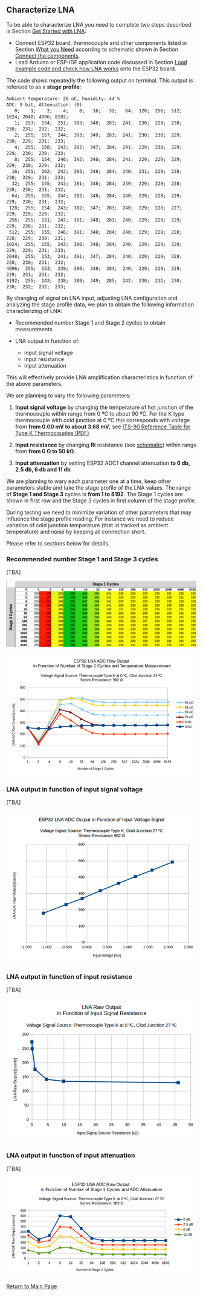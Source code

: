 ## Characterize LNA

To be able to characterize LNA you need to complete two steps described is Section [Get Started with LNA](../README.md#get-started-with-lna):

* Connect ESP32 board, thermocouple and other components listed in Section [What you Need](what-you-need.md) according to schematic shown in Section [Connect the components](../README.md#connect-the-components).
* Load Arduino or ESP-IDF application code discussed in Section [Load example code and check how LNA works](../README.md#load-example-code-and-check-how-lna-works) onto the ESP32 board.

The code shows repeatedly the following output on terminal. This output is refereed to as a **stage profile**:

```
Ambient temperature: 26 oC, humidity: 44 %
ADC: 9 bit, Attenuation: (0)
   0;    1;    2;    4;    8;   16;   32;   64;  128;  256;  512; 1024; 2048; 4096; 8192; 
   1;  253;  154;  251;  393;  348;  283;  241;  230;  229;  230;  230;  231;  232;  232; 
   2;  255;  157;  244;  393;  349;  283;  241;  230;  230;  229;  230;  229;  231;  233; 
   4;  255;  150;  243;  392;  347;  284;  241;  229;  230;  229;  229;  230;  230;  233; 
   8;  255;  154;  246;  392;  348;  284;  241;  229;  229;  229;  229;  230;  229;  232; 
  16;  255;  162;  242;  393;  348;  284;  240;  231;  229;  228;  230;  229;  231;  233; 
  32;  255;  155;  243;  391;  348;  284;  239;  229;  229;  228;  230;  230;  231;  232; 
  64;  255;  155;  244;  392;  348;  284;  240;  229;  228;  229;  229;  230;  231;  232; 
 128;  255;  154;  243;  392;  347;  283;  240;  229;  228;  227;  229;  229;  229;  232; 
 256;  255;  151;  247;  391;  348;  283;  240;  229;  229;  229;  229;  230;  231;  232; 
 512;  255;  155;  246;  391;  348;  284;  240;  229;  228;  228;  228;  229;  230;  231; 
1024;  255;  155;  243;  390;  348;  284;  240;  229;  229;  229;  229;  229;  231;  233; 
2048;  255;  153;  241;  391;  347;  284;  240;  229;  229;  228;  228;  230;  231;  232; 
4096;  255;  153;  239;  390;  348;  284;  240;  229;  229;  229;  229;  231;  231;  232; 
8192;  255;  143;  238;  389;  349;  285;  242;  230;  231;  230;  230;  232;  232;  233; 
```

By changing of signal on LNA input, adjusting LNA configuration and analyzing the stage profile data, we plan to obtain the following information characterizing of LNA:

* Recommended number Stage 1 and Stage 2 cycles to obtain measurements
* LNA output in function of:

    * input signal voltage
    * input resistance
    * input attenuation

This will effectively provide LNA amplification characteristics in function of the above parameters.

We are planning to vary the following parameters:

1. **Input signal voltage** by changing the temperature of hot junction of the thermocouple within range from 0 ºC to about 90 ºC. For the K type thermocouple with cold junction at 0 ºC this corresponds with voltage from **from 0.00 mV to about 3.68 mV**, see [ITS-90 Reference Table for Type K Thermocouples (PDF)](https://reotemp.com/wp-content/uploads/2015/12/type-k-thermocouple-reference-table.pdf)

2. **Input resistance** by changing **Ri** resistance (see [schematic](../README.md#connect-the-components)) within range from **from 0 Ω to 50 kΩ**. 

3. **Input attenuation** by setting ESP32 ADC1 channel attenuation **to 0 db, 2.5 db, 6 db and 11 db**.

We are planning to wary each parameter one at a time, keep other parameters stable and take the stage profile of the LNA values. The range of **Stage 1 and Stage 3** cycles is **from 1 to 8192**. The Stage 1 cycles are shown in first row and the Stage 3 cycles in first column of the stage profile.

During testing we need to minimize variation of other parameters that may influence the stage profile reading. For instance we need to reduce variation of cold junction temperature (that id tracked as ambient temperature) and noise by keeping all connection short. 


Please refer to sections below for details.


### Recommended number Stage 1 and Stage 3 cycles

[TBA]

![alt text](_static/lna-output-from-stage-1-and-stage-3-cycles.png "LNA output in Function of Stage 1 and Stage 3 Cycles")

![alt text](_static/lna-output-from-stage-1-cycles-and-input-temperature.png "LNA output in Function of Stage 1 Cycles and Input Temperature")


### LNA output in function of input signal voltage

[TBA]

![alt text](_static/lna-output-from-input-voltage.png "LNA output in Function of Input Voltage")


### LNA output in function of input resistance

[TBA]

![alt text](_static/lna-output-from-input-resistance.png "LNA output in Function of Input Resistance")


### LNA output in function of input attenuation

[TBA]

![alt text](_static/lna-output-from-stage-1-cycles-and-input-attenuation.png "LNA output in Function Stage 1 cycles and Input Attenuation")


[Return to Main Page](../README.md)
